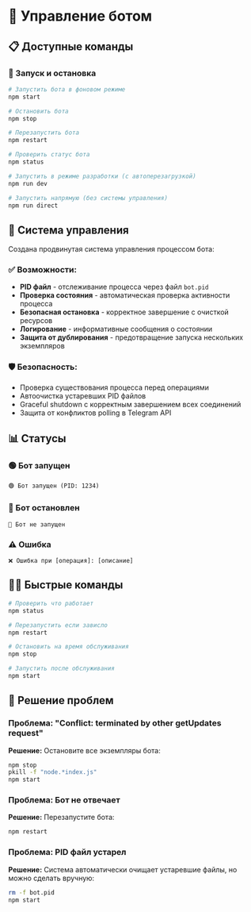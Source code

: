 # 🤖 Управление ботом

## 📋 Доступные команды

### 🚀 Запуск и остановка
```bash
# Запустить бота в фоновом режиме
npm start

# Остановить бота
npm stop

# Перезапустить бота
npm restart

# Проверить статус бота
npm status

# Запустить в режиме разработки (с автоперезагрузкой)
npm run dev

# Запустить напрямую (без системы управления)
npm run direct
```

## 🔧 Система управления

Создана продвинутая система управления процессом бота:

### ✅ Возможности:
- **PID файл** - отслеживание процесса через файл `bot.pid`
- **Проверка состояния** - автоматическая проверка активности процесса
- **Безопасная остановка** - корректное завершение с очисткой ресурсов
- **Логирование** - информативные сообщения о состоянии
- **Защита от дублирования** - предотвращение запуска нескольких экземпляров

### 🛡️ Безопасность:
- Проверка существования процесса перед операциями
- Автоочистка устаревших PID файлов
- Graceful shutdown с корректным завершением всех соединений
- Защита от конфликтов polling в Telegram API

## 📊 Статусы

### 🟢 Бот запущен
```
🟢 Бот запущен (PID: 1234)
```

### 🔴 Бот остановлен
```
🔴 Бот не запущен
```

### ⚠️ Ошибка
```
❌ Ошибка при [операция]: [описание]
```

## 🏃‍♂️ Быстрые команды

```bash
# Проверить что работает
npm status

# Перезапустить если зависло
npm restart

# Остановить на время обслуживания
npm stop

# Запустить после обслуживания
npm start
```

## 🐛 Решение проблем

### Проблема: "Conflict: terminated by other getUpdates request"
**Решение:** Остановите все экземпляры бота:
```bash
npm stop
pkill -f "node.*index.js"
npm start
```

### Проблема: Бот не отвечает
**Решение:** Перезапустите бота:
```bash
npm restart
```

### Проблема: PID файл устарел
**Решение:** Система автоматически очищает устаревшие файлы, но можно сделать вручную:
```bash
rm -f bot.pid
npm start
```

